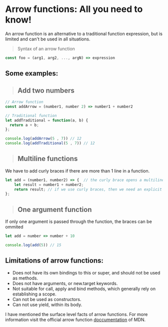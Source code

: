 # Arrow functions: All you need to know!

An arrow function is an alternative to a traditional function expression, but is limited and can't be used in all situations.

> Syntax of an arrow function
```javascript
const foo = (arg1, arg2, ..., argN) => expression
```

## Some examples:

> ## Add two numbers

```javascript
// Arrow function
const addArrow = (number1, number 2) => number1 + number2

// Traditional function
let addTraditional = function(a, b) {
  return a + b;
};

console.log(addArrow(5 , 7)) // 12
console.log(addTraditional(5 , 7)) // 12
```

> ## Multiline functions

We have to add curly braces if there are more than 1 line in a function.

```javascript
let add = (number1, number2) => {  // the curly brace opens a multiline function
    let result = number1 + number2;
    return result; // if we use curly braces, then we need an explicit "return"
};
```

> ## One argument function

If only one argument is passed through the function, the braces can be ommited

```javascript
let add = number => number + 10

console.log(add(5)) // 15
```

## Limitations of arrow functions:

+ Does not have its own bindings to this or super, and should not be used as methods.
+ Does not have arguments, or new.target keywords.
+ Not suitable for call, apply and bind methods, which generally rely on establishing a scope.
+ Can not be used as constructors.
+ Can not use yield, within its body.

I have mentioned the surface level facts of arrow functions. For more information visit the official arrow function [doccumentation](https://developer.mozilla.org/en-US/docs/Web/JavaScript/Reference/Functions/Arrow_functions) of MDN.